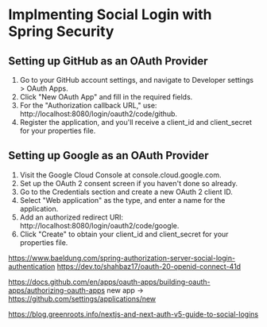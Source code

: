 # Implmenting Social Login with Spring Security

## Setting up GitHub as an OAuth Provider

1. Go to your GitHub account settings, and navigate to Developer settings > OAuth Apps.
2. Click "New OAuth App" and fill in the required fields.
3. For the "Authorization callback URL," use: http://localhost:8080/login/oauth2/code/github.
4. Register the application, and you'll receive a client_id and client_secret for your properties file.

## Setting up Google as an OAuth Provider
1. Visit the Google Cloud Console at console.cloud.google.com.
2. Set up the OAuth 2 consent screen if you haven't done so already.
3. Go to the Credentials section and create a new OAuth 2 client ID.
4. Select "Web application" as the type, and enter a name for the application.
5. Add an authorized redirect URI: http://localhost:8080/login/oauth2/code/google.
6. Click "Create" to obtain your client_id and client_secret for your properties file.

https://www.baeldung.com/spring-authorization-server-social-login-authentication
https://dev.to/shahbaz17/oauth-20-openid-connect-41d

https://docs.github.com/en/apps/oauth-apps/building-oauth-apps/authorizing-oauth-apps
new app -> https://github.com/settings/applications/new


https://blog.greenroots.info/nextjs-and-next-auth-v5-guide-to-social-logins


